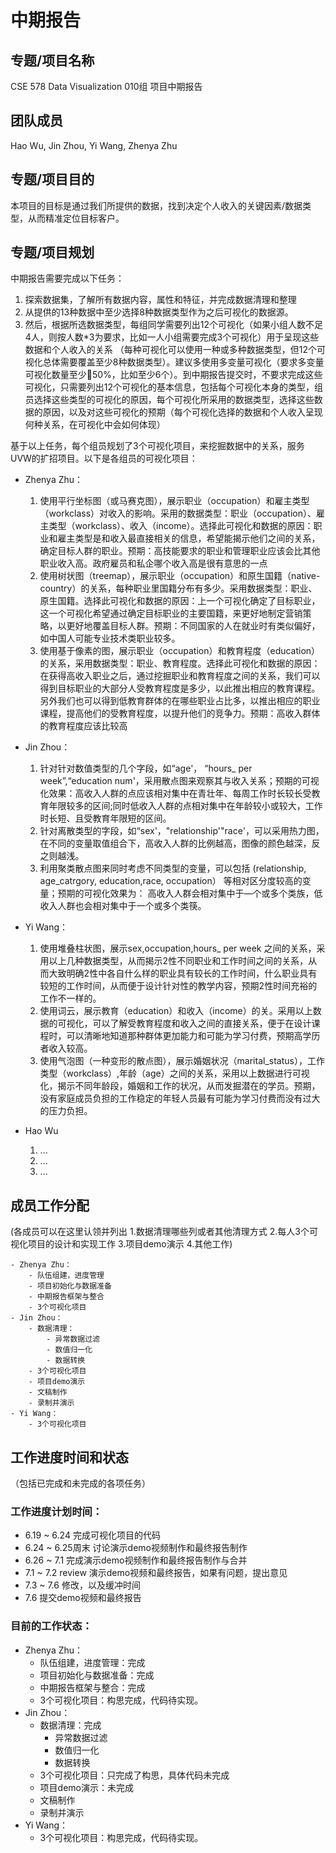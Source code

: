 # 中期报告


## 专题/项目名称
CSE 578 Data Visualization 010组 项目中期报告
## 团队成员
Hao Wu, Jin Zhou, Yi Wang, Zhenya Zhu

## 专题/项目目的

本项目的目标是通过我们所提供的数据，找到决定个人收入的关键因素/数据类型，从而精准定位目标客户。

## 专题/项目规划
中期报告需要完成以下任务：
1. 探索数据集，了解所有数据内容，属性和特征，并完成数据清理和整理
2. 从提供的13种数据中至少选择8种数据类型作为之后可视化的数据源。
3. 然后，根据所选数据类型，每组同学需要列出12个可视化（如果小组人数不足4人，则按人数*3为要求，比如一人小组需要完成3个可视化）用于呈现这些数据和个人收入的关系 （每种可视化可以使用一种或多种数据类型，但12个可视化总体需要覆盖至少8种数据类型）。建议多使用多变量可视化（要求多变量可视化数量至少🚉50%，比如至少6个）。到中期报告提交时，不要求完成这些可视化，只需要列出12个可视化的基本信息，包括每个可视化本身的类型，组员选择这些类型的可视化的原因，每个可视化所采用的数据类型，选择这些数据的原因，以及对这些可视化的预期（每个可视化选择的数据和个人收入呈现何种关系，在可视化中会如何体现）

基于以上任务，每个组员规划了3个可视化项目，来挖掘数据中的关系，服务UVW的扩招项目。以下是各组员的可视化项目：

- Zhenya Zhu：
    1. 使用平行坐标图（或马赛克图），展示职业（occupation）和雇主类型（workclass）对收入的影响。采用的数据类型：职业（occupation）、雇主类型（workclass）、收入（income）。选择此可视化和数据的原因：职业和雇主类型是和收入最直接相关的信息，希望能揭示他们之间的关系，确定目标人群的职业。预期：高技能要求的职业和管理职业应该会比其他职业收入高。政府雇员和私企哪个收入高是很有意思的一点
    2. 使用树状图（treemap），展示职业（occupation）和原生国籍（native-country）的关系，每种职业里国籍分布有多少。采用数据类型：职业、原生国籍。选择此可视化和数据的原因：上一个可视化确定了目标职业，这一个可视化希望通过确定目标职业的主要国籍，来更好地制定营销策略，以更好地覆盖目标人群。预期：不同国家的人在就业时有类似偏好，如中国人可能专业技术类职业较多。
    3. 使用基于像素的图，展示职业（occupation）和教育程度（education）的关系，采用数据类型：职业、教育程度。选择此可视化和数据的原因：在获得高收入职业之后，通过挖掘职业和教育程度之间的关系，我们可以得到目标职业的大部分人受教育程度是多少，以此推出相应的教育课程。另外我们也可以得到低教育群体的在哪些职业占比多，以推出相应的职业课程，提高他们的受教育程度，以提升他们的竞争力。预期：高收入群体的教育程度应该比较高

- Jin Zhou：
    1. 针对针对数值类型的几个字段，如“age'， “hours_ per week”,“education num'，采用散点图来观察其与收入关系；预期的可视化效果：高收入人群的点应该相对集中在青壮年、每周工作时长较长受教育年限较多的区间;同时低收入人群的点相对集中在年龄较小或较大，工作时长短、且受教育年限短的区间。
    2. 针对离散类型的字段，如“sex'，"relationship'"race'，可以采用热力图，在不同的变量取值组合下，高收入人群的比例越高，图像的颜色越深，反之则越浅。
    3. 利用聚类散点图来同时考虑不同类型的变量，可以包括 (relationship, age_catrgory, education,race, occupation） 等相对区分度较高的变量；预期的可视化效果为： 高收入人群会相对集中于—个或多个类族，低收入人群也会相对集中于一个或多个类筷。

- Yi Wang：
    1. 使用堆叠柱状图，展示sex,occupation,hours_ per week 之间的关系，采用以上几种数据类型，从而揭示2性不同职业和工作时间之间的关系，从而大致明确2性中各自什么样的职业具有较长的工作时间，什么职业具有较短的工作时间，从而便于设计针对性的教学内容，预期2性时间充裕的工作不一样的。
    2. 使用词云，展示教育（education）和收入（income）的关。采用以上数据的可视化，可以了解受教育程度和收入之间的直接关系，便于在设计课程时，可以清晰地知道那种群体更加能力和可能为学习付费，预期高学历者收入较高。
    3. 使用气泡图（一种变形的散点图），展示婚姻状况（marital_status），工作类型（workclass）,年龄（age）之间的关系，采用以上数据进行可视化，揭示不同年龄段，婚姻和工作的状况，从而发掘潜在的学员。预期，没有家庭成员负担的工作稳定的年轻人员最有可能为学习付费而没有过大的压力负担。

- Hao Wu
    1. ...
    2. ...
    3. ...

## 成员工作分配 

(各成员可以在这里认领并列出 1.数据清理哪些列或者其他清理方式  2.每人3个可视化项目的设计和实现工作 3.项目demo演示 4.其他工作)

    - Zhenya Zhu：
        - 队伍组建，进度管理
        - 项目初始化与数据准备
        - 中期报告框架与整合
        - 3个可视化项目
    - Jin Zhou：
        - 数据清理：
            - 异常数据过滤
            - 数值归一化
            - 数据转换
        - 3个可视化项目
        - 项目demo演示
        - 文稿制作
        - 录制并演示
    - Yi Wang：
        - 3个可视化项目
## 工作进度时间和状态 

（包括已完成和未完成的各项任务）

### 工作进度计划时间：
- 6.19 ~ 6.24 完成可视化项目的代码
- 6.24 ~ 6.25周末 讨论演示demo视频制作和最终报告制作
- 6.26 ~ 7.1 完成演示demo视频制作和最终报告制作与合并
- 7.1 ~ 7.2 review 演示demo视频和最终报告，如果有问题，提出意见
- 7.3 ~ 7.6 修改，以及缓冲时间
- 7.6 提交demo视频和最终报告

### 目前的工作状态：
- Zhenya Zhu：
    - 队伍组建，进度管理：完成
    - 项目初始化与数据准备：完成
    - 中期报告框架与整合：完成
    - 3个可视化项目：构思完成，代码待实现。
- Jin Zhou：
    - 数据清理：完成
        - 异常数据过滤
        - 数值归一化
        - 数据转换
    - 3个可视化项目：只完成了构思，具体代码未完成
    - 项目demo演示：未完成
    - 文稿制作
    - 录制并演示
- Yi Wang：
    - 3个可视化项目：构思完成，代码待实现。
